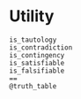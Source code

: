 
# Utility

```@docs
is_tautology
is_contradiction
is_contingency
is_satisfiable
is_falsifiable
==
@truth_table
```